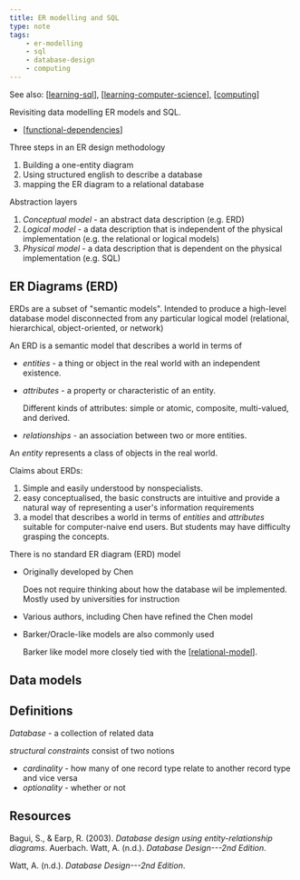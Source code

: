 ```yaml
---
title: ER modelling and SQL
type: note
tags:
    - er-modelling
    - sql
    - database-design
    - computing
---
```


See also: [[learning-sql]], [[learning-computer-science]], [[computing]]

Revisiting data modelling ER models and SQL.

- [[functional-dependencies]]

Three steps in an ER design methodology

1. Building a one-entity diagram
2. Using structured english to describe a database
3. mapping the ER diagram to a relational database

Abstraction layers

1. _Conceptual model_ - an abstract data description (e.g. ERD)
2. _Logical model_ - a data description that is independent of the physical implementation (e.g. the relational or logical models)
3. _Physical model_ - a data description that is dependent on the physical implementation (e.g. SQL)

## ER Diagrams (ERD)

ERDs are a subset of "semantic models". Intended to produce a high-level database model disconnected from any particular logical model (relational, hierarchical, object-oriented, or network)

An ERD is a semantic model that describes a world in terms of 

- _entities_ - a thing or object in the real world with an independent existence. 
- _attributes_ - a property or characteristic of an entity.

    Different kinds of attributes: simple or atomic, composite, multi-valued, and derived.
- _relationships_ - an association between two or more entities.

An _entity_ represents a class of objects in the real world. 

Claims about ERDs:

1. Simple and easily understood by nonspecialists.
2. easy conceptualised, the basic constructs are intuitive and provide a natural way of representing a user's information requirements 
3. a model that describes a world in terms of _entities_ and _attributes_ suitable for computer-naive end users.  But students may have difficulty grasping the concepts.

There is no standard ER diagram (ERD) model

- Originally developed by Chen

    Does not require thinking about how the database wil be implemented. Mostly used by universities for instruction
- Various authors, including Chen have refined the Chen model
- Barker/Oracle-like models are also commonly used

    Barker like model more closely tied with the [[relational-model]].

## Data models


## Definitions

_Database_ - a collection of related data

_structural constraints_ consist of two notions

- _cardinality_  - how many of one record type relate to another record type and vice versa
- _optionality_ - whether or not 
## Resources

Bagui, S., & Earp, R. (2003). *Database design using entity-relationship diagrams*. Auerbach.
Watt, A. (n.d.). *Database Design---2nd Edition*.

Watt, A. (n.d.). *Database Design---2nd Edition*.


[//begin]: # "Autogenerated link references for markdown compatibility"
[learning-sql]: learning-sql "Learning SQL"
[learning-computer-science]: learning-computer-science "Learning computer science"
[computing]: ../computing "Computing"
[functional-dependencies]: functional-dependencies "Functional dependencies"
[relational-model]: relational-model "Relational model"
[//end]: # "Autogenerated link references"